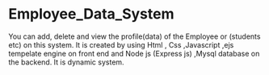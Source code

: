 # Employee_Data_System
You can add, delete and view the profile(data) of the Employee or (students etc) on this system. It is created by using Html , Css ,Javascript ,ejs tempelate engine on front end and Node js (Express js) ,Mysql database on the backend. It is dynamic system.
